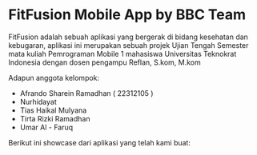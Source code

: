 # FitFusion Mobile App by BBC Team

FitFusion adalah sebuah aplikasi yang bergerak di bidang kesehatan dan kebugaran, aplikasi ini merupakan sebuah projek Ujian Tengah Semester mata kuliah Pemrograman Mobile 1 mahasiswa Universitas Teknokrat Indonesia dengan dosen pengampu Reflan, S.kom, M.kom

Adapun anggota kelompok:
- Afrando Sharein Ramadhan ( 22312105 )
- Nurhidayat
- Tias Haikal Mulyana
- Tirta Rizki Ramadhan
- Umar Al - Faruq

Berikut ini showcase dari aplikasi yang telah kami buat:
